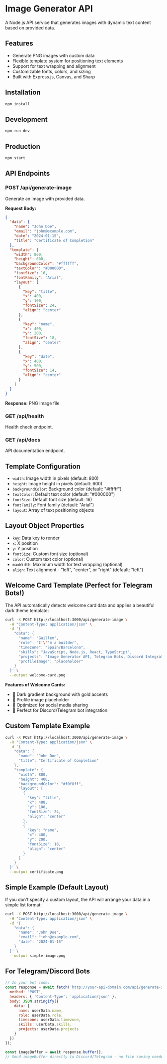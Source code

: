 # Image Generator API

A Node.js API service that generates images with dynamic text content based on provided data.

## Features

- Generate PNG images with custom data
- Flexible template system for positioning text elements
- Support for text wrapping and alignment
- Customizable fonts, colors, and sizing
- Built with Express.js, Canvas, and Sharp

## Installation

```bash
npm install
```

## Development

```bash
npm run dev
```

## Production

```bash
npm start
```

## API Endpoints

### POST /api/generate-image

Generate an image with provided data.

**Request Body:**
```json
{
  "data": {
    "name": "John Doe",
    "email": "john@example.com",
    "date": "2024-01-15",
    "title": "Certificate of Completion"
  },
  "template": {
    "width": 800,
    "height": 600,
    "backgroundColor": "#ffffff",
    "textColor": "#000000",
    "fontSize": 16,
    "fontFamily": "Arial",
    "layout": [
      {
        "key": "title",
        "x": 400,
        "y": 100,
        "fontSize": 24,
        "align": "center"
      },
      {
        "key": "name",
        "x": 400,
        "y": 200,
        "fontSize": 18,
        "align": "center"
      },
      {
        "key": "date",
        "x": 400,
        "y": 500,
        "fontSize": 14,
        "align": "center"
      }
    ]
  }
}
```

**Response:** PNG image file

### GET /api/health

Health check endpoint.

### GET /api/docs

API documentation endpoint.

## Template Configuration

- `width`: Image width in pixels (default: 800)
- `height`: Image height in pixels (default: 600)
- `backgroundColor`: Background color (default: "#ffffff")
- `textColor`: Default text color (default: "#000000")
- `fontSize`: Default font size (default: 16)
- `fontFamily`: Font family (default: "Arial")
- `layout`: Array of text positioning objects

## Layout Object Properties

- `key`: Data key to render
- `x`: X position
- `y`: Y position
- `fontSize`: Custom font size (optional)
- `color`: Custom text color (optional)
- `maxWidth`: Maximum width for text wrapping (optional)
- `align`: Text alignment - "left", "center", or "right" (default: "left")

## Welcome Card Template (Perfect for Telegram Bots!)

The API automatically detects welcome card data and applies a beautiful dark theme template:

```bash
curl -X POST http://localhost:3000/api/generate-image \
  -H "Content-Type: application/json" \
  -d '{
    "data": {
      "name": "Guillem",
      "role": "I'\''m a builder",
      "timezone": "Spain/Barcelona",
      "skills": "JavaScript, Node.js, React, TypeScript",
      "projects": "Image Generator API, Telegram Bots, Discord Integrations",
      "profileImage": "placeholder"
    }
  }' \
  --output welcome-card.png
```

**Features of Welcome Cards:**
- 🎨 Dark gradient background with gold accents
- 👤 Profile image placeholder 
- 📱 Optimized for social media sharing
- 🎯 Perfect for Discord/Telegram bot integration

## Custom Template Example

```bash
curl -X POST http://localhost:3000/api/generate-image \
  -H "Content-Type: application/json" \
  -d '{
    "data": {
      "name": "John Doe",
      "title": "Certificate of Completion"
    },
    "template": {
      "width": 800,
      "height": 400,
      "backgroundColor": "#f0f8ff",
      "layout": [
        {
          "key": "title",
          "x": 400,
          "y": 100,
          "fontSize": 24,
          "align": "center"
        },
        {
          "key": "name",
          "x": 400,
          "y": 200,
          "fontSize": 18,
          "align": "center"
        }
      ]
    }
  }' \
  --output certificate.png
```

## Simple Example (Default Layout)

If you don't specify a custom layout, the API will arrange your data in a simple list format:

```bash
curl -X POST http://localhost:3000/api/generate-image \
  -H "Content-Type: application/json" \
  -d '{
    "data": {
      "name": "John Doe",
      "email": "john@example.com",
      "date": "2024-01-15"
    }
  }' \
  --output simple-image.png
```

## For Telegram/Discord Bots

```javascript
// In your bot code:
const response = await fetch('http://your-api-domain.com/api/generate-image', {
  method: 'POST',
  headers: { 'Content-Type': 'application/json' },
  body: JSON.stringify({
    data: {
      name: userData.name,
      role: userData.role,
      timezone: userData.timezone,
      skills: userData.skills,
      projects: userData.projects
    }
  })
});

const imageBuffer = await response.buffer();
// Send imageBuffer directly to Discord/Telegram - no file saving needed!
```